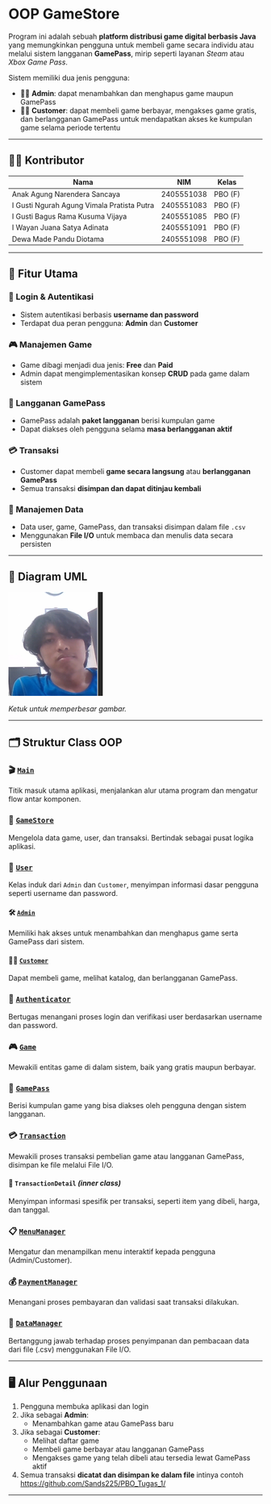 # OOP GameStore

Program ini adalah sebuah **platform distribusi game digital berbasis Java** yang memungkinkan pengguna untuk membeli game secara individu atau melalui sistem langganan **GamePass**, mirip seperti layanan *Steam* atau *Xbox Game Pass*.

Sistem memiliki dua jenis pengguna:
- 👨‍💼 **Admin**: dapat menambahkan dan menghapus game maupun GamePass
- 🧑‍💻 **Customer**: dapat membeli game berbayar, mengakses game gratis, dan berlangganan GamePass untuk mendapatkan akses ke kumpulan game selama periode tertentu
---

## 🙋‍♂️ Kontributor
| Nama                         | NIM        | Kelas   |
|------------------------------|------------|---------|
| Anak Agung Narendera Sancaya | 2405551038 | PBO (F) |
| I Gusti Ngurah Agung Vimala Pratista Putra | 2405551083 | PBO (F) |
| I Gusti Bagus Rama Kusuma Vijaya | 2405551085 | PBO (F) |
| I Wayan Juana Satya Adinata | 2405551091 | PBO (F) |
| Dewa Made Pandu Diotama | 2405551098 | PBO (F) |
---

## 🎯 Fitur Utama
### 🔐 Login & Autentikasi
- Sistem autentikasi berbasis **username dan password**
- Terdapat dua peran pengguna: **Admin** dan **Customer**

### 🎮 Manajemen Game
- Game dibagi menjadi dua jenis: **Free** dan **Paid**
- Admin dapat mengimplementasikan konsep **CRUD** pada game dalam sistem

### 💼 Langganan GamePass
- GamePass adalah **paket langganan** berisi kumpulan game
- Dapat diakses oleh pengguna selama **masa berlangganan aktif**

### 💳 Transaksi
- Customer dapat membeli **game secara langsung** atau **berlangganan GamePass** 
- Semua transaksi **disimpan dan dapat ditinjau kembali**

### 🧾 Manajemen Data
- Data user, game, GamePass, dan transaksi disimpan dalam file `.csv`
- Menggunakan **File I/O** untuk membaca dan menulis data secara persisten
---

## 📐 Diagram UML
![UML Diagram](https://github.com/Sancaaa/GameStore/blob/main/assets/Screenshot_2025-05-12_224100.png?raw=true)

*Ketuk untuk memperbesar gambar.*

---

<a name="struktur-class-oop"></a>
## 🗂️ Struktur Class OOP
### 🎬 [`Main`](https://github.com/Sancaaa/GameStore/blob/main/src/Main.java)
Titik masuk utama aplikasi, menjalankan alur utama program dan mengatur flow antar komponen.

### 🏪 [`GameStore`](https://github.com/Sancaaa/GameStore/blob/main/src/GameStore.java)
Mengelola data game, user, dan transaksi. Bertindak sebagai pusat logika aplikasi.

### 👤 [`User`](https://github.com/Sancaaa/GameStore/blob/main/src/User.java)
Kelas induk dari `Admin` dan `Customer`, menyimpan informasi dasar pengguna seperti username dan password.

#### 🛠️ [`Admin`](https://github.com/Sancaaa/GameStore/blob/main/src/Admin.java)
Memiliki hak akses untuk menambahkan dan menghapus game serta GamePass dari sistem.

#### 🧑‍💻 [`Customer`](https://github.com/Sancaaa/GameStore/blob/main/src/Customer.java)
Dapat membeli game, melihat katalog, dan berlangganan GamePass.

### 🔐 [`Authenticator`](https://github.com/Sancaaa/GameStore/blob/main/src/Authenticator.java)
Bertugas menangani proses login dan verifikasi user berdasarkan username dan password.

### 🎮 [`Game`](https://github.com/Sancaaa/GameStore/blob/main/src/Game.java)
Mewakili entitas game di dalam sistem, baik yang gratis maupun berbayar.

### 🎫 [`GamePass`](https://github.com/Sancaaa/GameStore/blob/main/src/GamePass.java)
Berisi kumpulan game yang bisa diakses oleh pengguna dengan sistem langganan.

### 💳 [`Transaction`](https://github.com/Sancaaa/GameStore/blob/main/src/Transaction.java)
Mewakili proses transaksi pembelian game atau langganan GamePass, disimpan ke file melalui File I/O.

#### 📄 `TransactionDetail` *(inner class)*
Menyimpan informasi spesifik per transaksi, seperti item yang dibeli, harga, dan tanggal.

### 📋 [`MenuManager`](https://github.com/Sancaaa/GameStore/blob/main/src/MenuManager.java)
Mengatur dan menampilkan menu interaktif kepada pengguna (Admin/Customer).

### 💰 [`PaymentManager`](https://github.com/Sancaaa/GameStore/blob/main/src/PaymentManager.java)
Menangani proses pembayaran dan validasi saat transaksi dilakukan.

### 🧾 [`DataManager`](https://github.com/Sancaaa/GameStore/blob/main/src/DataManager.java)
Bertanggung jawab terhadap proses penyimpanan dan pembacaan data dari file (.csv) menggunakan File I/O.

---

## 🖥️   Alur Penggunaan

1. Pengguna membuka aplikasi dan login
2. Jika sebagai **Admin**:
    - Menambahkan game atau GamePass baru
3. Jika sebagai **Customer**:
    - Melihat daftar game
    - Membeli game berbayar atau langganan GamePass
    - Mengakses game yang telah dibeli atau tersedia lewat GamePass aktif
4. Semua transaksi **dicatat dan disimpan ke dalam file**
intinya contoh https://github.com/Sands225/PBO_Tugas_1/
---